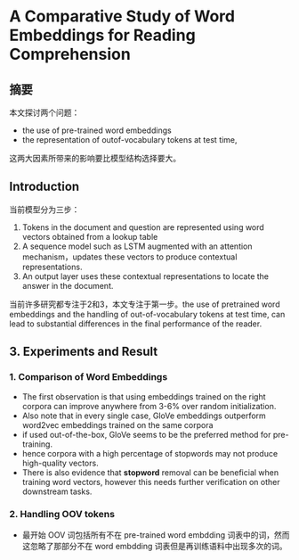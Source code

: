 # A Comparative Study of Word Embeddings for Reading Comprehension

## 摘要

本文探讨两个问题：

- the use of pre-trained word embeddings
- the representation of outof-vocabulary tokens at test time,

这两大因素所带来的影响要比模型结构选择要大。

## Introduction

当前模型分为三步：

1.  Tokens in the document and question are represented using word vectors obtained from a lookup table
2. A sequence model such as LSTM augmented with an attention mechanism，updates these vectors to produce contextual representations.
3. An output layer uses these contextual representations to locate the answer in the document.

当前许多研究都专注于2和3，本文专注于第一步。the use of pretrained word embeddings and the handling of out-of-vocabulary tokens at test time, can lead to substantial differences in the final performance of the reader. 



## 3. Experiments and Result

### 1. Comparison of Word Embeddings

- The first observation is that using embeddings trained on the right corpora can improve anywhere from 3-6% over random initialization.
- Also note that in every single case, GloVe embeddings outperform word2vec embeddings trained on the same corpora
-  if used out-of-the-box, GloVe seems to be the preferred method for pre-training.
- hence corpora with a high percentage of stopwords may not produce high-quality vectors.
- There is also evidence that **stopword** removal can be beneficial when training word vectors, however this needs further verification on other downstream tasks.

### 2. Handling OOV tokens

- 最开始 OOV 词包括所有不在 pre-trained word embdding 词表中的词，然而这忽略了那部分不在 word embdding 词表但是再训练语料中出现多次的词。

